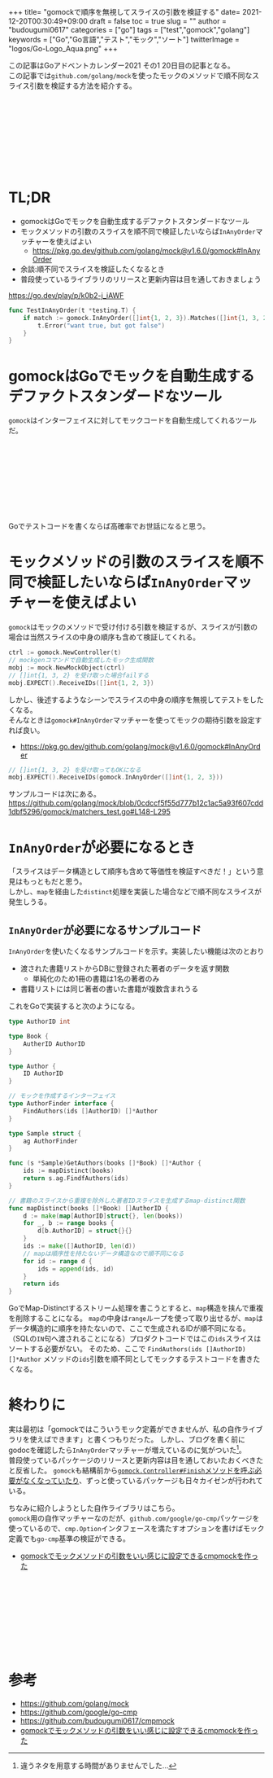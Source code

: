 +++
title= "gomockで順序を無視してスライスの引数を検証する"
date= 2021-12-20T00:30:49+09:00
draft = false
toc = true
slug = ""
author = "budougumi0617"
categories = ["go"]
tags = ["test","gomock","golang"]
keywords = ["Go","Go言語","テスト","モック","ソート"]
twitterImage = "logos/Go-Logo_Aqua.png"
+++

この記事はGoアドベントカレンダー2021 その1 20日目の記事となる。  
この記事では`github.com/golang/mock`を使ったモックのメソッドで順不同なスライス引数を検証する方法を紹介する。

<div class="iframely-embed"><div class="iframely-responsive" style="height: 140px; padding-bottom: 0;"><a href="https://qiita.com/advent-calendar/2021/go" data-iframely-url="//cdn.iframe.ly/7pSCCsM?card=small"></a></div></div><script async src="//cdn.iframe.ly/embed.js" charset="utf-8"></script>

<!--more-->

# TL;DR
- gomockはGoでモックを自動生成するデファクトスタンダードなツール
- モックメソッドの引数のスライスを順不同で検証したいならば`InAnyOrder`マッチャーを使えばよい
    - https://pkg.go.dev/github.com/golang/mock@v1.6.0/gomock#InAnyOrder
- 余談:順不同でスライスを検証したくなるとき
- 普段使っているライブラリのリリースと更新内容は目を通しておきましょう

https://go.dev/play/p/k0b2-j_iAWF

```go
func TestInAnyOrder(t *testing.T) {
    if match := gomock.InAnyOrder([]int{1, 2, 3}).Matches([]int{1, 3, 2}); !match {
        t.Error("want true, but got false")
    }
}
```

# gomockはGoでモックを自動生成するデファクトスタンダードなツール
`gomock`はインターフェイスに対してモックコードを自動生成してくれるツールだ。

<div class="iframely-embed"><div class="iframely-responsive" style="height: 140px; padding-bottom: 0;"><a href="https://github.com/golang/mock" data-iframely-url="//cdn.iframe.ly/RivSfnz?card=small"></a></div></div><script async src="//cdn.iframe.ly/embed.js" charset="utf-8"></script>

Goでテストコードを書くならば高確率でお世話になると思う。

# モックメソッドの引数のスライスを順不同で検証したいならば`InAnyOrder`マッチャーを使えばよい
`gomock`はモックのメソッドで受け付ける引数を検証するが、スライスが引数の場合は当然スライスの中身の順序も含めて検証してくれる。

```go
ctrl := gomock.NewController(t)
// mockgenコマンドで自動生成したモック生成関数
mobj := mock.NewMockObject(ctrl)
// []int{1, 3, 2} を受け取った場合failする
mobj.EXPECT().ReceiveIDs([]int{1, 2, 3})
```

しかし、後述するようなシーンでスライスの中身の順序を無視してテストをしたくなる。  
そんなときは`gomock#InAnyOrder`マッチャーを使ってモックの期待引数を設定すれば良い。
- https://pkg.go.dev/github.com/golang/mock@v1.6.0/gomock#InAnyOrder

```go
// []int{1, 3, 2} を受け取ってもOKになる
mobj.EXPECT().ReceiveIDs(gomock.InAnyOrder([]int{1, 2, 3}))
```

サンプルコードは次にある。
https://github.com/golang/mock/blob/0cdccf5f55d777b12c1ac5a93f607cdd1dbf5296/gomock/matchers_test.go#L148-L295

# `InAnyOrder`が必要になるとき
「スライスはデータ構造として順序も含めて等価性を検証すべきだ！」という意見はもっともだと思う。  
しかし、`map`を経由した`distinct`処理を実装した場合などで順不同なスライスが発生しうる。

## `InAnyOrder`が必要になるサンプルコード
`InAnyOrder`を使いたくなるサンプルコードを示す。実装したい機能は次のとおり

- 渡された書籍リストからDBに登録された著者のデータを返す関数
    - 単純化のため1冊の書籍は1名の著者のみ
- 書籍リストには同じ著者の書いた書籍が複数含まれうる


これをGoで実装すると次のようになる。

```go
type AuthorID int

type Book {
    AutherID AuthorID
}

type Author {
    ID AuthorID
}

// モックを作成するインターフェイス
type AuthorFinder interface {
    FindAuthors(ids []AuthorID) []*Author
}

type Sample struct {
    ag AuthorFinder
}

func (s *Sample)GetAuthors(books []*Book) []*Author {
    ids := mapDistinct(books)
    return s.ag.FindfAuthors(ids)
}

// 書籍のスライスから重複を除外した著者IDスライスを生成するmap-distinct関数
func mapDistinct(books []*Book) []AuthorID {
    d := make(map[AuthorID]struct{}, len(books))
    for _, b := range books {
        d[b.AuthorID] = struct{}{}
    }
    ids := make([]AuthorID, len(d))
    // mapは順序性を持たないデータ構造なので順不同になる
    for id := range d {
        ids = append(ids, id)
    }
    return ids
}
```

GoでMap-Distinctするストリーム処理を書こうとすると、`map`構造を挟んで重複を削除することになる。
`map`の中身は`range`ループを使って取り出せるが、`map`はデータ構造的に順序を持たないので、ここで生成されるIDが順不同になる。
（SQLの`IN`句へ渡されることになる）プロダクトコードではこの`ids`スライスはソートする必要がない。
そのため、ここで `FindAuthors(ids []AuthorID) []*Author` メソッドの`ids`引数を順不同としてモックするテストコードを書きたくなる。

# 終わりに
実は最初は「gomockではこういうモック定義ができませんが、私の自作ライブラリを使えばできます」と書くつもりだった。
しかし、ブログを書く前にgodocを確認したら`InAnyOrder`マッチャーが増えているのに気がついた[^1]。  
普段使っているパッケージのリリースと更新内容は目を通しておいたおくべきたと反省した。
`gomock`も結構前から[`gomock.Controller#Finish`メソッドを呼ぶ必要がなくなっていたり](https://pkg.go.dev/github.com/golang/mock@v1.6.0/gomock#Controller.Finish)、ずっと使っているパッケージも日々カイゼンが行われている。


[^1]: 違うネタを用意する時間がありませんでした…



ちなみに紹介しようとした自作ライブラリはこちら。  
`gomock`用の自作マッチャーなのだが、`github.com/google/go-cmp`パッケージを使っているので、`cmp.Option`インタフェースを満たすオプションを書けばモック定義でも`go-cmp`基準の検証ができる。

- [gomockでモックメソッドの引数をいい感じに設定できるcmpmockを作った](/2021/04/25/reelase_cmpmock/)

<div class="iframely-embed"><div class="iframely-responsive" style="height: 140px; padding-bottom: 0;"><a href="https://github.com/budougumi0617/cmpmock" data-iframely-url="//cdn.iframe.ly/TTjYmqy?card=small"></a></div></div><script async src="//cdn.iframe.ly/embed.js" charset="utf-8"></script>

# 参考
- https://github.com/golang/mock
- https://github.com/google/go-cmp
- https://github.com/budougumi0617/cmpmock
- [gomockでモックメソッドの引数をいい感じに設定できるcmpmockを作った](/2021/04/25/reelase_cmpmock/)

